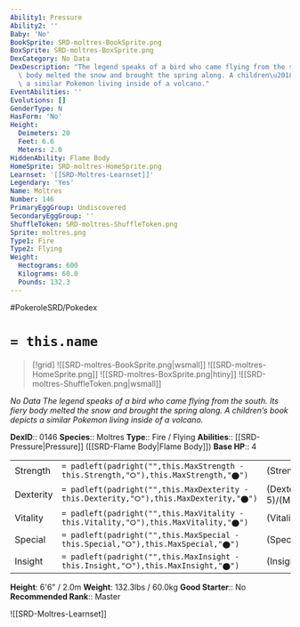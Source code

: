 ```yaml
---
Ability1: Pressure
Ability2: ''
Baby: 'No'
BookSprite: SRD-moltres-BookSprite.png
BoxSprite: SRD-moltres-BoxSprite.png
DexCategory: No Data
DexDescription: "The legend speaks of a bird who came flying from the south. Its fiery\
  \ body melted the snow and brought the spring along. A children\u2018s book depicts\
  \ a similar Pokemon living inside of a volcano."
EventAbilities: ''
Evolutions: []
GenderType: N
HasForm: 'No'
Height:
  Deimeters: 20
  Feet: 6.6
  Meters: 2.0
HiddenAbility: Flame Body
HomeSprite: SRD-moltres-HomeSprite.png
Learnset: '[[SRD-Moltres-Learnset]]'
Legendary: 'Yes'
Name: Moltres
Number: 146
PrimaryEggGroup: Undiscovered
SecondaryEggGroup: ''
ShuffleToken: SRD-moltres-ShuffleToken.png
Sprite: moltres.png
Type1: Fire
Type2: Flying
Weight:
  Hectograms: 600
  Kilograms: 60.0
  Pounds: 132.3
---
```


#PokeroleSRD/Pokedex

# `= this.name`

> [!grid]
> ![[SRD-moltres-BookSprite.png|wsmall]]
> ![[SRD-moltres-HomeSprite.png]]
> ![[SRD-moltres-BoxSprite.png|htiny]]
> ![[SRD-moltres-ShuffleToken.png|wsmall]]


*No Data*
*The legend speaks of a bird who came flying from the south. Its fiery body melted the snow and brought the spring along. A children‘s book depicts a similar Pokemon living inside of a volcano.*

**DexID**:: 0146
**Species**:: Moltres
**Type**:: Fire / Flying
**Abilities**:: [[SRD-Pressure|Pressure]] ([[SRD-Flame Body|Flame Body]])
**Base HP**:: 4

|           |                                                                                        |                                          |
| --------- | -------------------------------------------------------------------------------------- | ---------------------------------------- |
| Strength  | `= padleft(padright("",this.MaxStrength - this.Strength,"⭘"),this.MaxStrength,"⬤")`    | (Strength::6)/(MaxStrength::6)   |
| Dexterity | `= padleft(padright("",this.MaxDexterity - this.Dexterity,"⭘"),this.MaxDexterity,"⬤")` | (Dexterity:: 5)/(MaxDexterity::5) |
| Vitality  | `= padleft(padright("",this.MaxVitality - this.Vitality,"⭘"),this.MaxVitality,"⬤")`    | (Vitality::5)/(MaxVitality::5)   |
| Special   | `= padleft(padright("",this.MaxSpecial - this.Special,"⭘"),this.MaxSpecial,"⬤")`       | (Special::7)/(MaxSpecial::7)     |
| Insight   | `= padleft(padright("",this.MaxInsight - this.Insight,"⭘"),this.MaxInsight,"⬤")`       | (Insight::5)/(MaxInsight::5)     |

**Height**: 6'6" / 2.0m
**Weight**: 132.3lbs / 60.0kg
**Good Starter**:: No
**Recommended Rank**:: Master

![[SRD-Moltres-Learnset]]